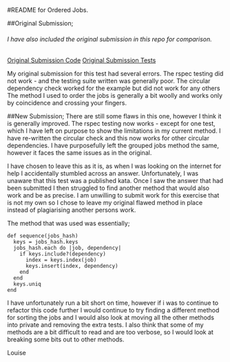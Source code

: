 #README for Ordered Jobs.

##Original Submission;

###### I have also included the original submission in this repo for comparison.

[Original Submission Code](https://github.com/louise89/ruby-test/blob/master/Original/lib/orderlist.rb)
[Original Submission Tests](https://github.com/louise89/ruby-test/blob/master/Original/spec/orderlist_spec.rb)

My original submission for this test had several errors.
The rspec testing did not work - and the testing suite written was generally poor.
The circular dependency check worked for the example but did not work for any others
The method I used to order the jobs is generally a bit woolly and works only by coincidence and crossing your fingers.

##New Submission;
There are still some flaws in this one, however I think it is generally improved.
The rspec testing now works - except for one test, which I have left on purpose to show the limitations in my current method.
I have re-written the circular check and this now works for other circular dependencies.
I have purposefully left the grouped jobs method the same, however it faces the same issues as in the original.

I have chosen to leave this as it is, as when I was looking on the internet for help I accidentally stumbled across an answer.
Unfortunately, I was unaware that this test was a published kata. Once I saw the answer that had been submitted I then struggled to find another method that would also work and be as precise. I am unwilling to submit work for this exercise that is not my own so I chose to leave my original flawed method in place instead of plagiarising another persons work.

The method that was used was essentially;
```
def sequence(jobs_hash)
  keys = jobs_hash.keys
  jobs_hash.each do |job, dependency|
    if keys.include?(dependency)
      index = keys.index(job)
      keys.insert(index, dependency)
    end
  end
  keys.uniq
end
```

I have unfortunately run a bit short on time, however if i was to continue to refactor this code further I would continue to try finding a different method for sorting the jobs and I would also look at moving all the other methods into private and removing the extra tests. I also think that some of my methods are a bit difficult to read and are too verbose, so I would look at breaking some bits out to other methods.

Louise
